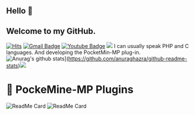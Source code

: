 ## Hello 👋

## Welcome to my GitHub.
[![Hits](https://hits.seeyoufarm.com/api/count/incr/badge.svg?url=https%3A%2F%2Fgithub.com%2Fgjbae1212%2Fhit-counter)](https://hits.seeyoufarm.com) [![Gmail Badge](https://img.shields.io/badge/Gmail-d14836?style=flat-square&logo=Gmail&logoColor=white&link=mailto:snugyun01@gmail.com)](mailto:sanghyeon302403@gmail.com) [![Youtube Badge](https://img.shields.io/badge/Youtube-ff0000?style=flat-square&logo=youtube&link=https://www.youtube.com/channel/UCPtKuCgRRy-LZrIgGDOUEkQ)](https://www.youtube.com/channel/UCPtKuCgRRy-LZrIgGDOUEkQ)
![](https://img.shields.io/github/followers/sanghyeon-dev?style=plastic)
I can usually speak PHP and C languages. And developing the PocketMin-MP plug-in.
![Anurag's github stats](https://github-readme-stats.vercel.app/api?username=sanghyeon-Dev&show_icons=true&theme=dark)](https://github.com/anuraghazra/github-readme-stats)![](https://github-readme-stats.vercel.app/api/top-langs/?username=sanghyeon-dev&langs_count=3show_icons=true&theme=dark)
  
  # 📘 PockeMine-MP Plugins
![ReadMe Card](https://github-readme-stats.vercel.app/api/pin/?theme=dark&username=Sanghyeon-dev&repo=Bandinspect)
![ReadMe Card](https://github-readme-stats.vercel.app/api/pin/?theme=dark&username=Sanghyeon-dev&repo=PotionAPI)
